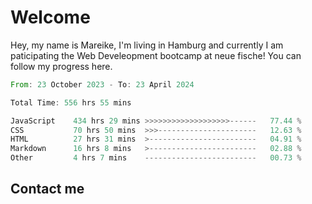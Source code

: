 # Welcome

Hey, my name is Mareike, I'm living in Hamburg and currently I am paticipating the Web Develeopment bootcamp at neue fische!
You can follow my progress here.

<!--START_SECTION:waka-->

```rust
From: 23 October 2023 - To: 23 April 2024

Total Time: 556 hrs 55 mins

JavaScript    434 hrs 29 mins >>>>>>>>>>>>>>>>>>>------   77.44 %
CSS           70 hrs 50 mins  >>>----------------------   12.63 %
HTML          27 hrs 31 mins  >------------------------   04.91 %
Markdown      16 hrs 8 mins   >------------------------   02.88 %
Other         4 hrs 7 mins    -------------------------   00.73 %
```

<!--END_SECTION:waka-->

## Contact me



